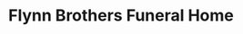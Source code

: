 ---
title: "Flynn Brothers Funeral Home"
url: /greenwich/flynn-brothers-funeral-home/
shop: funeral directors
---